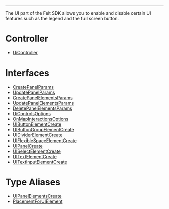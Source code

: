 ***

The UI part of the Felt SDK allows you to enable and disable certain
UI features such as the legend and the full screen button.

# Controller

* [UiController](UiController.md)

# Interfaces

* [CreatePanelParams](CreatePanelParams.md)
* [UpdatePanelParams](UpdatePanelParams.md)
* [CreatePanelElementsParams](CreatePanelElementsParams.md)
* [UpdatePanelElementsParams](UpdatePanelElementsParams.md)
* [DeletePanelElementsParams](DeletePanelElementsParams.md)
* [UiControlsOptions](UiControlsOptions.md)
* [OnMapInteractionsOptions](OnMapInteractionsOptions.md)
* [UIButtonElementCreate](UIButtonElementCreate.md)
* [UIButtonGroupElementCreate](UIButtonGroupElementCreate.md)
* [UIDividerElementCreate](UIDividerElementCreate.md)
* [UIFlexibleSpaceElementCreate](UIFlexibleSpaceElementCreate.md)
* [UIPanelCreate](UIPanelCreate.md)
* [UISelectElementCreate](UISelectElementCreate.md)
* [UITextElementCreate](UITextElementCreate.md)
* [UITextInputElementCreate](UITextInputElementCreate.md)

# Type Aliases

* [UIPanelElementsCreate](UIPanelElementsCreate.md)
* [PlacementForUIElement](PlacementForUIElement.md)
